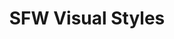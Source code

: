 ---
title: SFW Visual Styles
description: Visual Styles for Windows 10 and 11
parent: SFW Themes
grand_parent: Windows Themes
permalink: /windows-themes/sfw/visual-styles
---